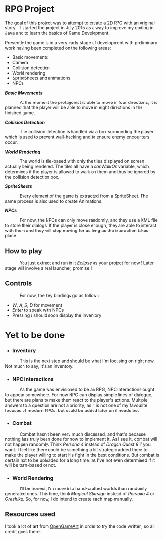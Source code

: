 # RPG Project

The goal of this project was to attempt to create a 2D RPG with an original story. 
&nbsp; I started the project in July 2015 as a way to improve my coding in Java and to learn the basics of Game Development.

Presently the game is in a very early stage of development with preliminary work having been completed on the following areas: 

- Basic movements
- Camera
- Collision detection 
- World rendering 
- SpriteSheets and animations
- NPCs

***Basic Movements***

&nbsp; &nbsp; &nbsp; &nbsp; &nbsp; &nbsp; At the moment the protagonist is able to move in four directions, it is planned that the player will be able to move in eight directions in the finished game.  


***Collision Detection***


&nbsp; &nbsp; &nbsp; &nbsp; &nbsp; &nbsp; The collision detection is handled via a box surrounding the player which is used to prevent wall-hacking and to ensure enemy encounters occur.

***World Rendering***


&nbsp; &nbsp; &nbsp; &nbsp; &nbsp; &nbsp; The world is tile-based with only the tiles displayed on screen actually being rendered. The tiles all have a *canWalkOn* variable, which determines if the player is allowed to walk on them and thus be ignored by the collision detection box.

***SpriteSheets***

&nbsp; &nbsp; &nbsp; &nbsp; &nbsp; &nbsp; Every element of the game is extracted from a SpriteSheet. The same process is also used to create Animations.

***NPCs***

&nbsp; &nbsp; &nbsp; &nbsp; &nbsp; &nbsp; For now, the NPCs can only move randomly, and they use a XML file to store their dialogs. If the player is close enough, they are able to interact with them and they will stop moving for as long as the interaction takes place.


## How to play

&nbsp; &nbsp; &nbsp; &nbsp; &nbsp; &nbsp; You just extract and run in it *Eclipse* as your project for now ! Later stage will involve a real launcher, promise !

## Controls

&nbsp; &nbsp; &nbsp; &nbsp; &nbsp; &nbsp; For now, the key bindings go as follow : 

* *W*, *A*, *S*, *D* for movement
* *Enter* to speak with NPCs
* Pressing *I* should soon display the inventory

# Yet to be done
- ### Inventory
&nbsp; &nbsp; &nbsp; &nbsp; &nbsp; &nbsp; This is the next step and should be what I'm focusing on right now. Not much to say, it's an inventory.

- ### NPC Interactions

&nbsp; &nbsp; &nbsp; &nbsp; &nbsp; &nbsp; As the game was envisioned to be an RPG, NPC interactions ought to appear somewhere. For now NPC can display simple lines of dialogue, but there are plans to make them react to the player's actions. Multiple answers to a question are not a priority, as it is not one of my favourite focuses of modern RPGs, but could be added later on if needs be.

- ### Combat
&nbsp; &nbsp; &nbsp; &nbsp; &nbsp; &nbsp; Combat hasn't been very much discussed, and that's because nothing has truly been done for now to implement it. As I see it, combat will not happen randomly. Think *Persona 4* instead of *Dragon Quest 8* if you want. I feel like there could be something a bit strategic added there to make the player willing to start his fight in the best conditions. But combat is certain not to be uploaded for a long time, as I've not even determined if it will be turn-based or not.

- ### World Rendering

&nbsp; &nbsp; &nbsp; &nbsp; &nbsp; &nbsp; I'll be honest, I'm more into hand-crafted worlds than randomly generated ones. This time, think *Magical Starsign* instead of *Persona 4* or *Oreshika*. So, for now, I do intend to create each map manually.  





## Resources used

I took a lot of art from [OpenGameArt](http://opengameart.org/) in order to try the code written, so all credit goes there.

